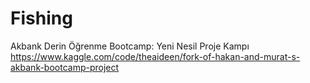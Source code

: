# Fishing
Akbank Derin Öğrenme Bootcamp: Yeni Nesil Proje Kampı<br>
https://www.kaggle.com/code/theaideen/fork-of-hakan-and-murat-s-akbank-bootcamp-project
